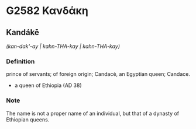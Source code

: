 # G2582 Κανδάκη

## Kandákē

_(kan-dak'-ay | kahn-THA-kay | kahn-THA-kay)_

### Definition

prince of servants; of foreign origin; Candacè, an Egyptian queen; Candace.

- a queen of Ethiopia (AD 38)

### Note

The name is not a proper name of an individual, but that of a dynasty of Ethiopian queens.

